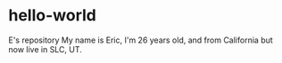 # hello-world
E's repository 
My name is Eric, I'm 26 years old, and from California but now live in SLC, UT.  
